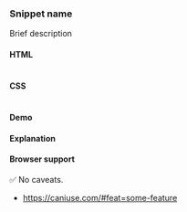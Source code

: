 ### Snippet name

Brief description

#### HTML

```html

```

#### CSS

```css

```

#### Demo

<!-- You must create a `snippet-demo` parent block and use it as a namespace with BEM syntax. -->

<div class="snippet-demo">
  <some-element class="snippet-demo__snippet-name"></some-element>
</div>

<!-- Add your style rules here. -->

<style>

</style>

#### Explanation

<!-- Use a step-by-step (ordered) list if possible. Keep it concise. -->

#### Browser support

<!-- Use the checkmark or the warning emoji, see the existing snippets. -->

<span class="snippet__support-note">✅ No caveats.</span>

<!-- Whenever possible, link a `caniuse` feature which allows the browser support percentage to be displayed.
If no link is provided, it defaults to 99+%. -->

* https://caniuse.com/#feat=some-feature

<!-- tags: (separate each by a comma) -->
